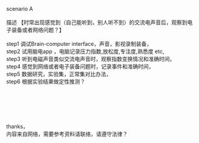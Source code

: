 <br>
<br>
<br>
<br>
<br>


scenario A <br>
<br>
描述   【时常出现感觉到（自己能听到，别人听不到）的交流电声音后，观察到电子装备或者网络问题？】<br>
<br>
step1   调试Brain-computer interface，声音，影视录制装备，<br>
step2   试用脑电app ，电脑记录压力指数,放松度,专注度,熟悉度 etc,<br>
step3   听到电磁声音类似交流电声音时，观察指数变换情况和准确时间，<br>
step4   感觉到网络或者电子装备问题时，记录事件和准确时间，<br>
step5   数据研究，实验集，正常集对比办法，<br>
step6   根据实验结果做定性推测？<br>
<br>
<br>
<br>
<br>
<br>

thanks，<br>
内容来自网络，需要参考资料请联络，请遵守法律？<br>





